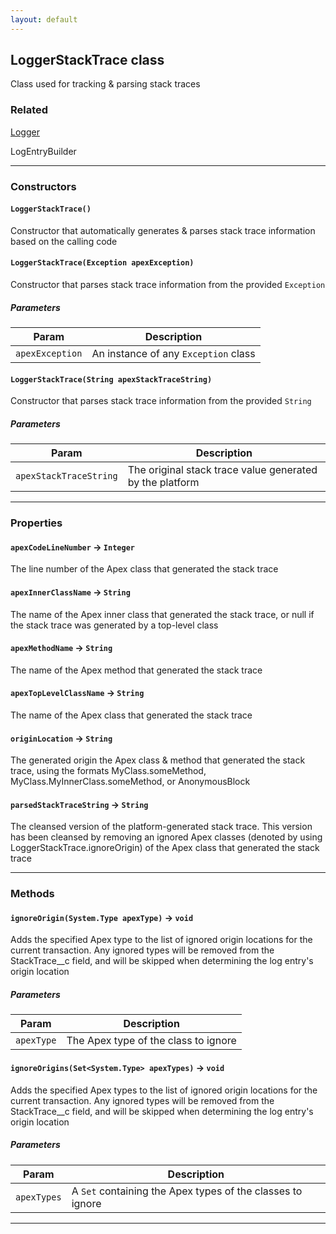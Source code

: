 ```yaml
---
layout: default
---
```


## LoggerStackTrace class

Class used for tracking &amp; parsing stack traces

### Related

[Logger](Logger)

LogEntryBuilder

---

### Constructors

#### `LoggerStackTrace()`

Constructor that automatically generates &amp; parses stack trace information based on the calling code

#### `LoggerStackTrace(Exception apexException)`

Constructor that parses stack trace information from the provided `Exception`

##### Parameters

| Param           | Description                          |
| --------------- | ------------------------------------ |
| `apexException` | An instance of any `Exception` class |

#### `LoggerStackTrace(String apexStackTraceString)`

Constructor that parses stack trace information from the provided `String`

##### Parameters

| Param                  | Description                                              |
| ---------------------- | -------------------------------------------------------- |
| `apexStackTraceString` | The original stack trace value generated by the platform |

---

### Properties

#### `apexCodeLineNumber` → `Integer`

The line number of the Apex class that generated the stack trace

#### `apexInnerClassName` → `String`

The name of the Apex inner class that generated the stack trace, or null if the stack trace was generated by a top-level class

#### `apexMethodName` → `String`

The name of the Apex method that generated the stack trace

#### `apexTopLevelClassName` → `String`

The name of the Apex class that generated the stack trace

#### `originLocation` → `String`

The generated origin the Apex class &amp; method that generated the stack trace, using the formats MyClass.someMethod, MyClass.MyInnerClass.someMethod, or AnonymousBlock

#### `parsedStackTraceString` → `String`

The cleansed version of the platform-generated stack trace. This version has been cleansed by removing an ignored Apex classes (denoted by using LoggerStackTrace.ignoreOrigin) of the Apex class that generated the stack trace

---

### Methods

#### `ignoreOrigin(System.Type apexType)` → `void`

Adds the specified Apex type to the list of ignored origin locations for the current transaction. Any ignored types will be removed from the StackTrace\_\_c field, and will be skipped when determining the log entry&apos;s origin location

##### Parameters

| Param      | Description                          |
| ---------- | ------------------------------------ |
| `apexType` | The Apex type of the class to ignore |

#### `ignoreOrigins(Set<System.Type> apexTypes)` → `void`

Adds the specified Apex types to the list of ignored origin locations for the current transaction. Any ignored types will be removed from the StackTrace\_\_c field, and will be skipped when determining the log entry&apos;s origin location

##### Parameters

| Param       | Description                                                |
| ----------- | ---------------------------------------------------------- |
| `apexTypes` | A `Set` containing the Apex types of the classes to ignore |

---

